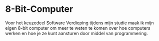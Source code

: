 # 8-Bit-Computer
 Voor het keuzedeel Software Verdieping tijdens mijn studie maak ik mijn eigen 8-bit computer om meer te weten te komen over hoe computers werken en hoe je ze kunt aansturen door middel van programmering.
